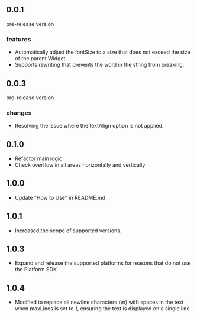 ## 0.0.1

pre-release version

### features

* Automatically adjust the fontSize to a size that does not exceed the size of the parent Widget.
* Supports rewriting that prevents the word in the string from breaking.

## 0.0.3

pre-release version

### changes

* Resolving the issue where the textAlign option is not applied.

## 0.1.0

* Refactor main logic
* Check overflow in all areas horizontally and vertically

## 1.0.0

* Update "How to Use" in README.md

## 1.0.1

* Increased the scope of supported versions.

## 1.0.3

* Expand and release the supported platforms for reasons that do not use the Platform SDK.

## 1.0.4

* Modified to replace all newline characters (\n) with spaces in the text when maxLines is set to 1, ensuring the text is displayed on a single line.
